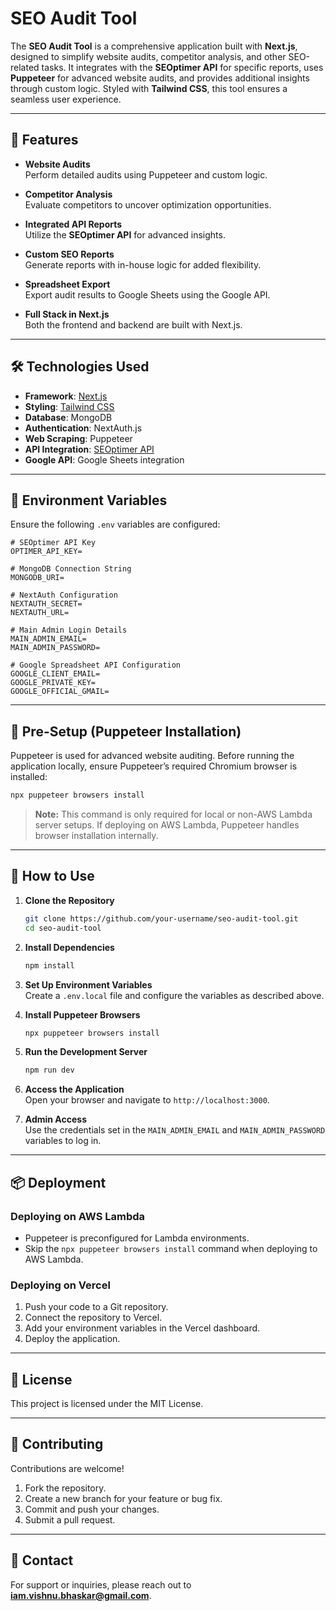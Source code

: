 # SEO Audit Tool

The **SEO Audit Tool** is a comprehensive application built with **Next.js**, designed to simplify website audits, competitor analysis, and other SEO-related tasks. It integrates with the **SEOptimer API** for specific reports, uses **Puppeteer** for advanced website audits, and provides additional insights through custom logic. Styled with **Tailwind CSS**, this tool ensures a seamless user experience.

---

## 🚀 Features

- **Website Audits**  
  Perform detailed audits using Puppeteer and custom logic.  

- **Competitor Analysis**  
  Evaluate competitors to uncover optimization opportunities.  

- **Integrated API Reports**  
  Utilize the **SEOptimer API** for advanced insights.  

- **Custom SEO Reports**  
  Generate reports with in-house logic for added flexibility.  

- **Spreadsheet Export**  
  Export audit results to Google Sheets using the Google API.  

- **Full Stack in Next.js**  
  Both the frontend and backend are built with Next.js.  

---

## 🛠️ Technologies Used

- **Framework**: [Next.js](https://nextjs.org/)  
- **Styling**: [Tailwind CSS](https://tailwindcss.com/)  
- **Database**: MongoDB  
- **Authentication**: NextAuth.js  
- **Web Scraping**: Puppeteer  
- **API Integration**: [SEOptimer API](https://www.seoptimer.com/)  
- **Google API**: Google Sheets integration  

---

## 📖 Environment Variables

Ensure the following `.env` variables are configured:  

```env
# SEOptimer API Key
OPTIMER_API_KEY=

# MongoDB Connection String
MONGODB_URI=

# NextAuth Configuration
NEXTAUTH_SECRET=
NEXTAUTH_URL=

# Main Admin Login Details
MAIN_ADMIN_EMAIL=
MAIN_ADMIN_PASSWORD=

# Google Spreadsheet API Configuration
GOOGLE_CLIENT_EMAIL=
GOOGLE_PRIVATE_KEY=
GOOGLE_OFFICIAL_GMAIL=
```

---

## 🔧 Pre-Setup (Puppeteer Installation)

Puppeteer is used for advanced website auditing. Before running the application locally, ensure Puppeteer’s required Chromium browser is installed:

```bash
npx puppeteer browsers install
```

> **Note:** This command is only required for local or non-AWS Lambda server setups. If deploying on AWS Lambda, Puppeteer handles browser installation internally.

---

## 📖 How to Use

1. **Clone the Repository**  
   ```bash
   git clone https://github.com/your-username/seo-audit-tool.git
   cd seo-audit-tool
   ```

2. **Install Dependencies**  
   ```bash
   npm install
   ```

3. **Set Up Environment Variables**  
   Create a `.env.local` file and configure the variables as described above.

4. **Install Puppeteer Browsers**  
   ```bash
   npx puppeteer browsers install
   ```

5. **Run the Development Server**  
   ```bash
   npm run dev
   ```

6. **Access the Application**  
   Open your browser and navigate to `http://localhost:3000`.

7. **Admin Access**  
   Use the credentials set in the `MAIN_ADMIN_EMAIL` and `MAIN_ADMIN_PASSWORD` variables to log in.

---

## 📦 Deployment

### Deploying on AWS Lambda

- Puppeteer is preconfigured for Lambda environments.  
- Skip the `npx puppeteer browsers install` command when deploying to AWS Lambda.  

### Deploying on Vercel  

1. Push your code to a Git repository.  
2. Connect the repository to Vercel.  
3. Add your environment variables in the Vercel dashboard.  
4. Deploy the application.  

---

## 📜 License

This project is licensed under the MIT License.

---

## 🌟 Contributing

Contributions are welcome!  

1. Fork the repository.  
2. Create a new branch for your feature or bug fix.  
3. Commit and push your changes.  
4. Submit a pull request.

---

## 📧 Contact

For support or inquiries, please reach out to **iam.vishnu.bhaskar@gmail.com**.
